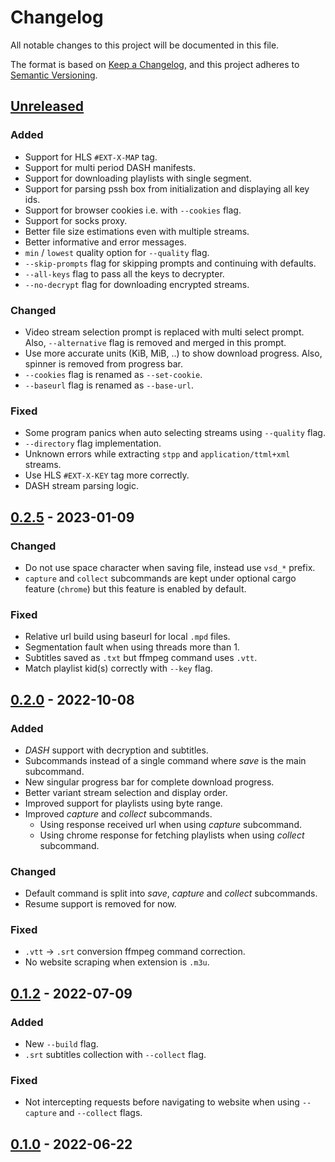# Changelog

All notable changes to this project will be documented in this file.

The format is based on [Keep a Changelog](https://keepachangelog.com/en/1.0.0),
and this project adheres to [Semantic Versioning](https://semver.org/spec/v2.0.0.html).

## [Unreleased]

### Added

- Support for HLS `#EXT-X-MAP` tag.
- Support for multi period DASH manifests.
- Support for downloading playlists with single segment.
- Support for parsing pssh box from initialization and displaying all key ids.
- Support for browser cookies i.e. with `--cookies` flag.
- Support for socks proxy.
- Better file size estimations even with multiple streams.
- Better informative and error messages.
- `min` / `lowest` quality option for `--quality` flag.
- `--skip-prompts` flag for skipping prompts and continuing with defaults.
- `--all-keys` flag to pass all the keys to decrypter.
- `--no-decrypt` flag for downloading encrypted streams.

### Changed

- Video stream selection prompt is replaced with multi select prompt.
  Also, `--alternative` flag is removed and merged in this prompt. 
- Use more accurate units (KiB, MiB, ..) to show download progress.
  Also, spinner is removed from progress bar.
- `--cookies` flag is renamed as `--set-cookie`.
- `--baseurl` flag is renamed as `--base-url`.

### Fixed

- Some program panics when auto selecting streams using `--quality` flag.
- `--directory` flag implementation.
- Unknown errors while extracting `stpp` and `application/ttml+xml` streams.
- Use HLS `#EXT-X-KEY` tag more correctly.
- DASH stream parsing logic.

## [0.2.5] - 2023-01-09

### Changed

- Do not use space character when saving file, instead use `vsd_*` prefix.
- `capture` and `collect` subcommands are kept under optional cargo feature (`chrome`) but this feature is enabled by default.

### Fixed

- Relative url build using baseurl for local `.mpd` files.
- Segmentation fault when using threads more than 1.
- Subtitles saved as `.txt` but ffmpeg command uses `.vtt`.
- Match playlist kid(s) correctly with `--key` flag.

## [0.2.0] - 2022-10-08

### Added

- *DASH* support with decryption and subtitles.
- Subcommands instead of a single command where *save* is the main subcommand.
- New singular progress bar for complete download progress.
- Better variant stream selection and display order.
- Improved support for playlists using byte range.
- Improved *capture* and *collect* subcommands.
  - Using response received url when using *capture* subcommand.
  - Using chrome response for fetching playlists when using *collect* subcommand.

### Changed

- Default command is split into *save*, *capture* and *collect* subcommands.
- Resume support is removed for now.

### Fixed

- `.vtt` -> `.srt` conversion ffmpeg command correction.
- No website scraping when extension is `.m3u`.

## [0.1.2] - 2022-07-09

### Added

- New `--build` flag.
- `.srt` subtitles collection with `--collect` flag.

### Fixed

- Not intercepting requests before navigating to website when using `--capture` and `--collect` flags.

## [0.1.0] - 2022-06-22

[Unreleased]: https://github.com/clitic/vsd/compare/v0.2.5...HEAD
[0.2.5]: https://github.com/clitic/vsd/compare/v0.2.0...v0.2.5
[0.2.0]: https://github.com/clitic/vsd/compare/v0.1.2...v0.2.0
[0.1.2]: https://github.com/clitic/vsd/compare/v0.1.0...v0.1.2
[0.1.0]: https://github.com/clitic/vsd/releases/tag/v0.1.0
